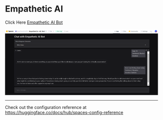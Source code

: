 # Empathetic AI

Click Here [Empathetic AI Bot](https://huggingface.co/spaces/jayachandru001/Empathetic-AI-Bot)

![1733479685433](image/README/1733479685433.png)

---

Check out the configuration reference at https://huggingface.co/docs/hub/spaces-config-reference
